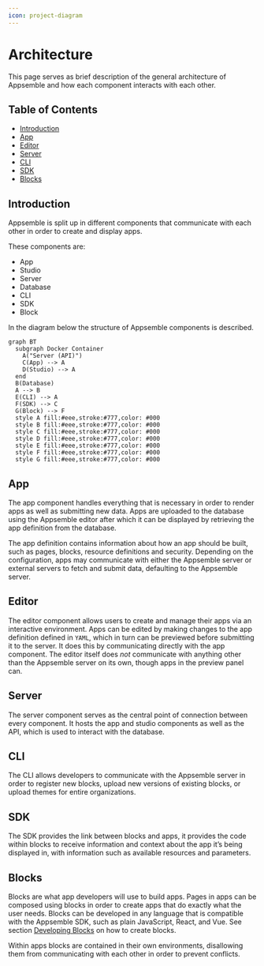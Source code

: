 ```yaml
---
icon: project-diagram
---
```


# Architecture

This page serves as brief description of the general architecture of Appsemble and how each
component interacts with each other.

## Table of Contents

- [Introduction](#introduction)
- [App](#app)
- [Editor](#editor)
- [Server](#server)
- [CLI](#cli)
- [SDK](#sdk)
- [Blocks](#blocks)

## Introduction

Appsemble is split up in different components that communicate with each other in order to create
and display apps.

These components are:

- App
- Studio
- Server
- Database
- CLI
- SDK
- Block

In the diagram below the structure of Appsemble components is described.

```mermaid
graph BT
  subgraph Docker Container
    A("Server (API)")
    C(App) --> A
    D(Studio) --> A
  end
  B(Database)
  A --> B
  E(CLI) --> A
  F(SDK) --> C
  G(Block) --> F
  style A fill:#eee,stroke:#777,color: #000
  style B fill:#eee,stroke:#777,color: #000
  style C fill:#eee,stroke:#777,color: #000
  style D fill:#eee,stroke:#777,color: #000
  style E fill:#eee,stroke:#777,color: #000
  style F fill:#eee,stroke:#777,color: #000
  style G fill:#eee,stroke:#777,color: #000
```

## App

The app component handles everything that is necessary in order to render apps as well as submitting
new data. Apps are uploaded to the database using the Appsemble editor after which it can be
displayed by retrieving the app definition from the database.

The app definition contains information about how an app should be built, such as pages, blocks,
resource definitions and security. Depending on the configuration, apps may communicate with either
the Appsemble server or external servers to fetch and submit data, defaulting to the Appsemble
server.

## Editor

The editor component allows users to create and manage their apps via an interactive environment.
Apps can be edited by making changes to the app definition defined in `YAML`, which in turn can be
previewed before submitting it to the server. It does this by communicating directly with the app
component. The editor itself does _not_ communicate with anything other than the Appsemble server on
its own, though apps in the preview panel can.

## Server

The server component serves as the central point of connection between every component. It hosts the
app and studio components as well as the API, which is used to interact with the database.

## CLI

The CLI allows developers to communicate with the Appsemble server in order to register new blocks,
upload new versions of existing blocks, or upload themes for entire organizations.

## SDK

The SDK provides the link between blocks and apps, it provides the code within blocks to receive
information and context about the app it’s being displayed in, with information such as available
resources and parameters.

## Blocks

Blocks are what app developers will use to build apps. Pages in apps can be composed using blocks in
order to create apps that do exactly what the user needs. Blocks can be developed in any language
that is compatible with the Appsemble SDK, such as plain JavaScript, React, and Vue. See section
[Developing Blocks](https://appsemble.app/en/docs/02-development/developing-blocks) on how to create
blocks.

Within apps blocks are contained in their own environments, disallowing them from communicating with
each other in order to prevent conflicts.
